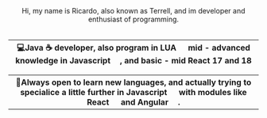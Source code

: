 <center>Hi, my name is Ricardo, also known as Terrell, and im developer and enthusiast of programming.</center><br>
<table>
<tr>
  <th>💻Java ☕ developer, also program in LUA <img src="https://upload.wikimedia.org/wikipedia/commons/c/cf/Lua-Logo.svg" width="15px"/> mid - advanced knowledge in Javascript <img src="https://cdn.icon-icons.com/icons2/2107/PNG/512/file_type_light_js_icon_130458.png" width="15px"/>, and basic - mid React 17 and 18 <img src="https://upload.wikimedia.org/wikipedia/commons/thumb/a/a7/React-icon.svg/640px-React-icon.svg.png" width="15px"/></th>
</tr>
<tr>
  <th>🧠Always open to learn new languages, and actually trying to specialice a little further in Javascript <img src="https://cdn.icon-icons.com/icons2/2107/PNG/512/file_type_light_js_icon_130458.png" width="15px"/> with modules like React <img src="https://upload.wikimedia.org/wikipedia/commons/thumb/a/a7/React-icon.svg/640px-React-icon.svg.png" width="15px"/> and Angular <img src="https://upload.wikimedia.org/wikipedia/commons/thumb/c/cf/Angular_full_color_logo.svg/2048px-Angular_full_color_logo.svg.png" width="15px"/>.</th>
</tr>
</table>
<!---
MrTerreII/MrTerreII is a ✨ special ✨ repository because its `README.md` (this file) appears on your GitHub profile.
You can click the Preview link to take a look at your changes.
--->
